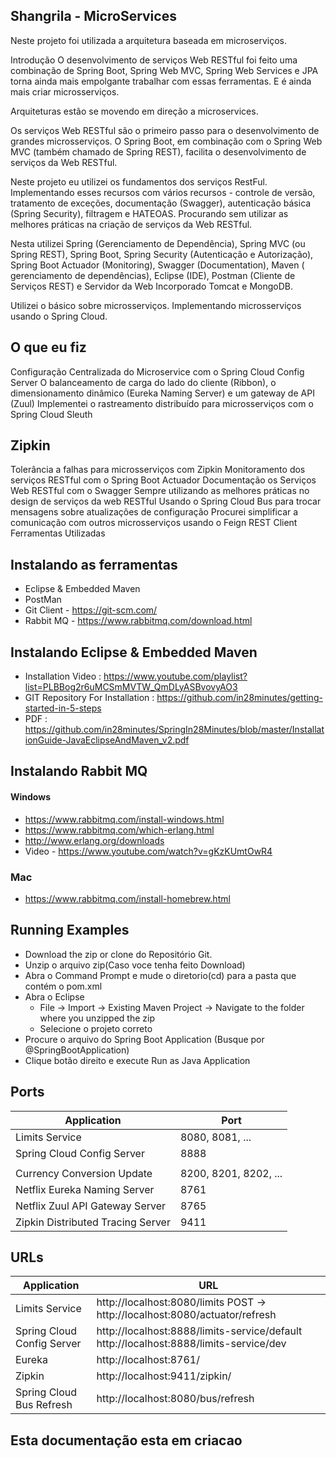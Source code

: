 ## Shangrila - MicroServices


Neste projeto foi utilizada a arquitetura baseada em microserviços.

Introdução
O desenvolvimento de serviços Web RESTful foi feito uma combinação de Spring Boot, Spring Web MVC, Spring Web Services e JPA torna ainda mais empolgante trabalhar com essas ferramentas. E é ainda mais criar microsserviços.

Arquiteturas estão se movendo em direção a microservices.

Os serviços Web RESTful são o primeiro passo para o desenvolvimento de grandes microsserviços. O Spring Boot, em combinação com o Spring Web MVC (também chamado de Spring REST), facilita o desenvolvimento de serviços da Web RESTful.

Neste projeto eu utilizei os fundamentos dos serviços RestFul. Implementando esses recursos com vários recursos - controle de versão, tratamento de exceções, documentação (Swagger), autenticação básica (Spring Security), filtragem e HATEOAS. Procurando sem utilizar as melhores práticas na criação de serviços da Web RESTful.

Nesta utilizei Spring (Gerenciamento de Dependência), Spring MVC (ou Spring REST), Spring Boot, Spring Security (Autenticação e Autorização), Spring Boot Actuador (Monitoring), Swagger (Documentation), Maven ( gerenciamento de dependências), Eclipse (IDE), Postman (Cliente de Serviços REST) ​​e Servidor da Web Incorporado Tomcat e MongoDB.

Utilizei o básico sobre microsserviços. Implementando microsserviços usando o Spring Cloud.

## O que eu fiz

Configuração Centralizada do Microservice com o Spring Cloud Config Server
O balanceamento de carga do lado do cliente (Ribbon), o dimensionamento dinâmico (Eureka Naming Server) e um gateway de API (Zuul)
Implementei o rastreamento distribuído para microsserviços com o Spring Cloud Sleuth

## Zipkin
Tolerância a falhas para microsserviços com Zipkin
Monitoramento dos serviços RESTful com o Spring Boot Actuador
Documentação os Serviços Web RESTful com o Swagger
Sempre utilizando as melhores práticas no design de serviços da web RESTful
Usando o Spring Cloud Bus para trocar mensagens sobre atualizações de configuração
Procurei simplificar a comunicação com outros microsserviços usando o Feign REST Client
Ferramentas Utilizadas

## Instalando as ferramentas
- Eclipse & Embedded Maven
- PostMan
- Git Client - https://git-scm.com/
- Rabbit MQ - https://www.rabbitmq.com/download.html


## Instalando Eclipse & Embedded Maven
- Installation Video : https://www.youtube.com/playlist?list=PLBBog2r6uMCSmMVTW_QmDLyASBvovyAO3
- GIT Repository For Installation : https://github.com/in28minutes/getting-started-in-5-steps
- PDF : https://github.com/in28minutes/SpringIn28Minutes/blob/master/InstallationGuide-JavaEclipseAndMaven_v2.pdf

## Instalando Rabbit MQ

#### Windows
- https://www.rabbitmq.com/install-windows.html
- https://www.rabbitmq.com/which-erlang.html
- http://www.erlang.org/downloads
- Video - https://www.youtube.com/watch?v=gKzKUmtOwR4

### Mac
- https://www.rabbitmq.com/install-homebrew.html

## Running Examples
- Download the zip or clone do Repositório Git.
- Unzip o arquivo zip(Caso voce tenha feito Download)
- Abra o Command Prompt e mude o diretorio(cd) para a pasta que contém o pom.xml
- Abra o  Eclipse 
   - File -> Import -> Existing Maven Project -> Navigate to the folder where you unzipped the zip
   - Selecione o projeto correto
- Procure o arquivo do Spring Boot Application (Busque por @SpringBootApplication)
- Clique botão direito e execute Run as Java Application

## Ports

|     Application       |     Port          |
| ------------- | ------------- |
| Limits Service | 8080, 8081, ... |
| Spring Cloud Config Server | 8888 |
|  |  |
| Currency Conversion Update | 8200, 8201, 8202, ... |
| Netflix Eureka Naming Server | 8761 |
| Netflix Zuul API Gateway Server | 8765 |
| Zipkin Distributed Tracing Server | 9411 |


## URLs

|     Application       |     URL          |
| ------------- | ------------- |
| Limits Service | http://localhost:8080/limits POST -> http://localhost:8080/actuator/refresh|
| Spring Cloud Config Server| http://localhost:8888/limits-service/default http://localhost:8888/limits-service/dev |
| Eureka | http://localhost:8761/|
| Zipkin | http://localhost:9411/zipkin/ |
| Spring Cloud Bus Refresh | http://localhost:8080/bus/refresh |

## Esta documentação esta em criacao
